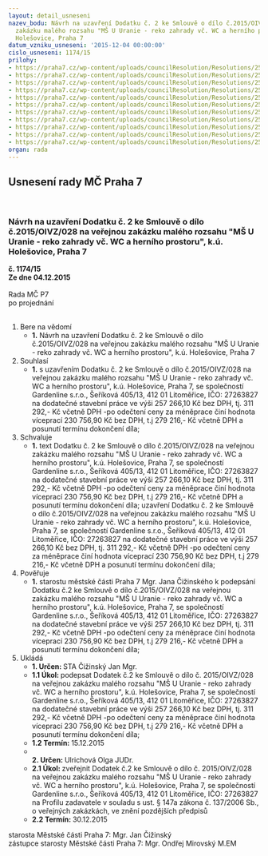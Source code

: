 ```yaml
---
layout: detail_usneseni
nazev_bodu: Návrh na uzavření Dodatku č. 2 ke Smlouvě o dílo č.2015/OIVZ/028 na veřejnou
  zakázku malého rozsahu "MŠ U Uranie - reko zahrady vč. WC a herního prostoru", k.ú.
  Holešovice, Praha 7
datum_vzniku_usneseni: '2015-12-04 00:00:00'
cislo_usneseni: 1174/15
prilohy:
- https://praha7.cz/wp-content/uploads/councilResolution/Resolutions/25675/78-15-1._d%c5%afvodov%c3%a1_zpr%c3%a1va.doc
- https://praha7.cz/wp-content/uploads/councilResolution/Resolutions/25675/78-15-2._n%c3%a1vrh_smlouvy_o_d%c3%adlo_-_vzor.doc
- https://praha7.cz/wp-content/uploads/councilResolution/Resolutions/25675/78-15-3._dodatek_%c4%8d._1_ms_u_uranie.doc
- https://praha7.cz/wp-content/uploads/councilResolution/Resolutions/25675/78-15-4.usnesen%c3%ad_%c4%8d._0736.doc
- https://praha7.cz/wp-content/uploads/councilResolution/Resolutions/25675/78-15-5_dodatek_%c4%8d_2_-_n%c3%a1vrh(1).doc
- https://praha7.cz/wp-content/uploads/councilResolution/Resolutions/25675/78-15-6.%c5%be%c3%a1dost_zhotovitele.pdf
- https://praha7.cz/wp-content/uploads/councilResolution/Resolutions/25675/78-15-7_.m%c5%a1_uranie_viceprace_dle_kd_411.xls
- https://praha7.cz/wp-content/uploads/councilResolution/Resolutions/25675/78-15-8._harmonogram_nov%c3%bd.pdf
- https://praha7.cz/wp-content/uploads/councilResolution/Resolutions/25675/78-15-9.pln%c3%a1_moc.doc
- https://praha7.cz/wp-content/uploads/councilResolution/Resolutions/25675/78-15-10.vypis-or.pdf
- https://praha7.cz/wp-content/uploads/councilResolution/Resolutions/25675/78-15-11.registr_dph.pdf
organ: rada
---
```

<div id="ucUsn_pList" class="usn">
	<span><h2>Usnesení rady MČ Praha 7 </h2>
<br></span><div class="standBody">
<span><h3>Návrh na uzavření Dodatku č. 2 ke Smlouvě o dílo č.2015/OIVZ/028 na veřejnou zakázku malého rozsahu "MŠ U Uranie - reko zahrady vč. WC a herního prostoru", k.ú. Holešovice, Praha 7</h3></span><div class="center">
		<strong>č. 1174/15</strong><br>
	</div>
<div class="center">
		<strong>Ze dne 04.12.2015</strong><br><br>
	</div>Rada MČ P7<br> po projednání<br><br><ol>
<li>Bere na vědomí<ul><li>
<strong>1.</strong> Návrh na uzavření Dodatku č. 2 ke Smlouvě o dílo č.2015/OIVZ/028 na veřejnou zakázku malého rozsahu "MŠ U Uranie - reko zahrady vč. WC a herního prostoru", k.ú. Holešovice, Praha 7</li></ul>
</li>
<li>Souhlasí<ul><li>
<strong>1.</strong> s uzavřením Dodatku č. 2 ke Smlouvě o dílo č.2015/OIVZ/028 na veřejnou zakázku malého rozsahu "MŠ U Uranie - reko zahrady vč. WC a herního prostoru", k.ú. Holešovice, Praha 7,  se společností Gardenline s.r.o., Šeříková 405/13, 412 01 Litoměřice, IČO: 27263827 na  dodatečné stavební práce ve výši 257 266,10 Kč bez DPH, tj. 311 292,- Kč včetně DPH -po odečtení ceny za méněprace činí hodnota víceprací 230 756,90 Kč bez DPH, t.j  279 216,- Kč  včetně DPH a posunutí termínu dokončení díla; </li></ul>
</li>
<li>Schvaluje<ul><li>
<strong>1.</strong> text Dodatku č. 2 ke Smlouvě o dílo č.2015/OIVZ/028 na veřejnou zakázku malého rozsahu "MŠ U Uranie - reko zahrady vč. WC a herního prostoru", k.ú. Holešovice, Praha 7, se společností Gardenline s.r.o., Šeříková 405/13, 412 01 Litoměřice, IČO: 27263827 na dodatečné stavební práce ve výši 257 266,10 Kč bez DPH, tj. 311 292,- Kč včetně DPH -po odečtení ceny za méněprace činí hodnota víceprací 230 756,90 Kč bez DPH, t.j  279 216,- Kč  včetně DPH a posunutí termínu dokončení díla; uzavření Dodatku č. 2 ke Smlouvě o dílo č.2015/OIVZ/028 na veřejnou zakázku malého rozsahu "MŠ U Uranie - reko zahrady vč. WC a herního prostoru", k.ú. Holešovice, Praha 7, se společností Gardenline s.r.o., Šeříková 405/13, 412 01 Litoměřice, IČO: 27263827 na dodatečné stavební práce ve výši 257 266,10 Kč bez DPH, tj. 311 292,- Kč včetně DPH -po odečtení ceny za méněprace činí hodnota víceprací 230 756,90 Kč bez DPH, t.j  279 216,- Kč  včetně DPH a posunutí termínu dokončení díla; </li></ul>
</li>
<li>Pověřuje<ul><li>
<strong>1.</strong> starostu městské části Praha 7 Mgr. Jana Čižinského k podepsání Dodatku č.2 ke Smlouvě o dílo č.2015/OIVZ/028 na veřejnou zakázku malého rozsahu "MŠ U Uranie - reko zahrady vč. WC a herního prostoru", k.ú. Holešovice, Praha 7, se společností Gardenline s.r.o., Šeříková 405/13, 412 01 Litoměřice, IČO: 27263827 na dodatečné stavební práce ve výši 257 266,10 Kč bez DPH, tj. 311 292,- Kč včetně DPH -po odečtení ceny za méněprace činí hodnota víceprací 230 756,90 Kč bez DPH, t.j  279 216,- Kč  včetně DPH a posunutí termínu dokončení díla; </li></ul>
</li>
<li>Ukládá<ul>
<li>
<strong>1. Určen: </strong>STA Čižinský Jan Mgr.</li>
<li>
<strong>1.1 Úkol: </strong>podepsat  Dodatek č.2 ke Smlouvě o dílo č. 2015/OIVZ/028 na veřejnou zakázku malého rozsahu "MŠ U Uranie - reko zahrady vč. WC a herního prostoru", k.ú. Holešovice, Praha 7, se společností Gardenline s.r.o., Šeříková 405/13, 412 01 Litoměřice, IČO: 27263827 na dodatečné stavební práce ve výši 257 266,10 Kč bez DPH, tj. 311 292,- Kč včetně DPH -po odečtení ceny za méněprace činí hodnota víceprací 230 756,90 Kč bez DPH, t.j  279 216,- Kč  včetně DPH a posunutí termínu dokončení díla; </li>
<li>
<strong>1.2 Termín: </strong>15.12.2015</li>
<li>
<strong><br>2. Určen: </strong>Ulrichová Olga JUDr.</li>
<li>
<strong>2.1 Úkol: </strong>zveřejnit Dodatek č.2 ke Smlouvě o dílo č. 2015/OIVZ/028 na veřejnou zakázku malého rozsahu "MŠ U Uranie - reko zahrady vč. WC a herního prostoru", k.ú. Holešovice, Praha 7, se společností Gardenline s.r.o., Šeříková 405/13, 412 01 Litoměřice, IČO: 27263827 na Profilu zadavatele v souladu s ust. § 147a zákona č. 137/2006 Sb., o veřejných zakázkách, ve znění pozdějších předpisů </li>
<li>
<strong>2.2 Termín: </strong>30.12.2015</li>
</ul>
</li>
</ol>starosta Městské části Praha 7: Mgr. Jan Čižinský<br>zástupce starosty Městské části Praha 7: Mgr. Ondřej Mirovský M.EM 
</div>
</div>